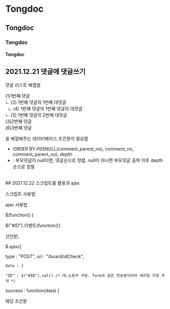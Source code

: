 # Tongdoc

## Tongdoc
### Tongdoc
#### Tongdoc




## 2021.12.21 댓글에 댓글쓰기

댓글 리스트 배열을

(1)1번째 댓글 <br>
 ㄴ (2) 1번째 댓글의 1번째 대댓글<br>
&nbsp;  ㄴ (4) 1번째 댓글의 1번째 댓글의 대댓글<br>
 ㄴ (5) 1번째 댓글의 2번째 대댓글<br>
(3)2번째 댓글<br>
(6)3번째 댓글<br>

을 배열해주는 데이터베이스 조건문이 필요함
 - ORDER BY if(ISNULL(comment_parent_no), comment_no, comment_parent_no), depth 
 - : 부모댓글이 null이면, 댓글순으로 정렬, null이 아니면 부모댓글 출력 이후 depth순으로 정렬

<br>
## 2021.12.22 스크립트를 활용과 ajax

스크립트 사용법
<script>
function 메소드이름()
if($('#지정한 ID").이벤트 또는 정보 == ){
 메소드처럼 사용
 }
 </script>
ajax 사용법

$(function() {

 $("#ID").이벤트(function(){
 
  선언문;
  
  $.ajax({
  
  type : "POST",
	url : "/board/idCheck",
	
	data : {
	
	"ID" : $("#ID").val() /* 대,소문자 구분. form과 같은 전송방식이라 네이밍 지정 주의 */
	
  success : function(data) {
  
  해당 조건문
